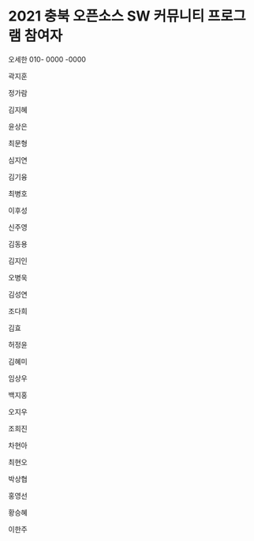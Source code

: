 # 2021 충북 오픈소스 SW 커뮤니티 프로그램 참여자

오세한 010- 0000 -0000

곽지훈

정가람

김지혜

윤상은

최문형

심지연

김기융

최병호

이후성

신주영

김동용

김지인

오병욱

김성연

조다희

김효

허정윤

김혜미

임상우

백지홍

오지우

조희진

차현아

최현오

박상협

홍영선

황승혜

이한주   

